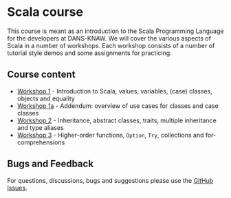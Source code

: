 Scala course
============

This course is meant as an introduction to the Scala Programming Language for the developers at DANS-KNAW. 
We will cover the various aspects of Scala in a number of workshops. Each workshop consists of a number of 
tutorial style demos and some assignments for practicing.


Course content
--------------

* [Workshop 1](src/main/scala/workshop1) - Introduction to Scala, values, variables, (case) classes, objects and equality
* [Workshop 1a](src/main/scala/workshop1a) - Addendum: overview of use cases for classes and case classes
* [Workshop 2](src/main/scala/workshop2) - Inheritance, abstract classes, traits, multiple inheritance and type aliases
* [Workshop 3](src/main/scala/workshop3) - Higher-order functions, `Option`, `Try`, collections and for-comprehensions


Bugs and Feedback
-----------------

For questions, discussions, bugs and suggestions please use the [GitHub Issues](issues).
